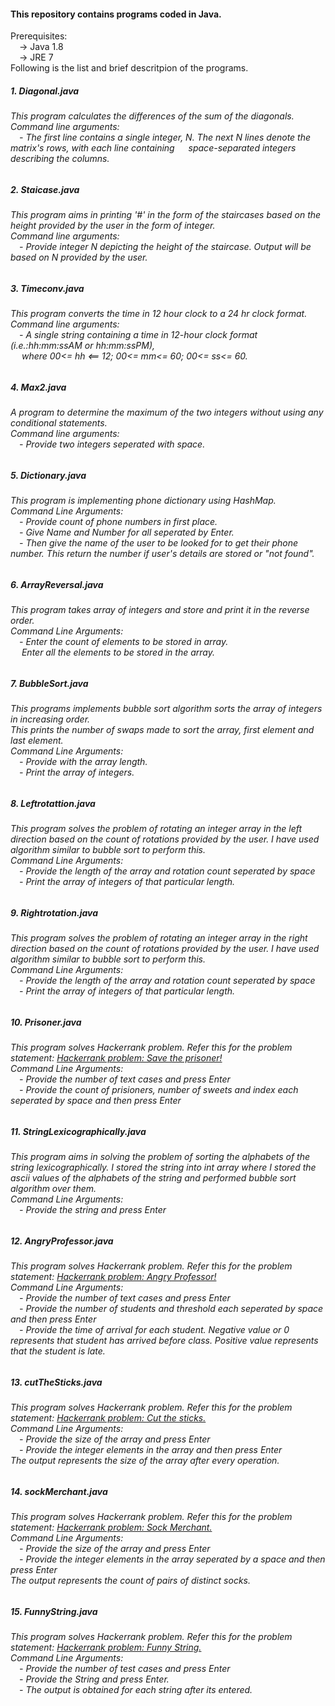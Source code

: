 <html>
<body>
<h4> This repository contains programs coded in Java. <br></h4>
Prerequisites: <br>
&emsp;-> Java 1.8<br>
&emsp;-> JRE 7 <br>
Following is the list and brief descritpion of the programs. <br>
<h5>1. Diagonal.java </h5>
<h6>This program calculates the differences of the sum of the diagonals. <br>
Command line arguments:<br>
&emsp;- The first line contains a single integer, N. The next N lines denote the matrix's rows, with each line containing &emsp; space-separated integers describing the columns.
</h6>
<h5>2. Staicase.java</h5>
<h6> This program aims in printing '#' in the form of the staircases based on the height provided by the user in the form of integer.<br>
Command line arguments: <br>
&emsp;- Provide integer N depicting the height of the staircase. Output will be based on N provided by the user.
</h6>
<h5>3. Timeconv.java</h5>
<h6> This program converts the time in 12 hour clock to a 24 hr clock format.<br>
Command line arguments: <br>
&emsp;- A single string containing a time in 12-hour clock format (i.e.:hh:mm:ssAM or hh:mm:ssPM),<br>&emsp; where 00<= hh <== 12; 00<= mm<= 60; 00<= ss<= 60.
</h6>
<h5>4. Max2.java</h5>
<h6>A program to determine the maximum of the two integers without using any conditional statements.<br>
Command line arguments: <br>
&emsp;- Provide two integers seperated with space.</h6>
<h5>5. Dictionary.java</h5>
<h6>
This program is implementing phone dictionary using HashMap.<br>
Command Line Arguments: <br>
&emsp;- Provide count of phone numbers in first place. <br>
&emsp;- Give Name and Number for all seperated by Enter. <br>
&emsp;- Then give the name of the user to be looked for to get their phone number. This return the number if user's details are stored or "not found".<br>
</h6>
<h5>6. ArrayReversal.java</h5>
<h6>
This program takes array of integers and store and print it in the reverse order. <br>
Command Line Arguments: <br>
&emsp;- Enter the count of elements to be stored in array. <br>
&emsp; Enter all the elements to be stored in the array. <br>
</h6>
<h5>7. BubbleSort.java</h5>
<h6>
This programs implements bubble sort algorithm sorts the array of integers in increasing order.
<br>This prints the number of swaps made to sort the array, first element and last element.<br>
Command Line Arguments:<br>
&emsp;- Provide with the array length.<br>
&emsp;- Print the array of integers.<br>
</h6>

<h5>8. Leftrotattion.java</h5>
<h6>
This program solves the problem of rotating an integer array in the left direction based on the count of rotations provided by the user. I have used algorithm similar to bubble sort to perform this.<br>
Command Line Arguments:<br>
&emsp;- Provide the length of the array and rotation count seperated by space<br>
&emsp;- Print the array of integers of that particular length.<br>
</h6>
<h5>9. Rightrotation.java</h5>
<h6>
This program solves the problem of rotating an integer array in the right direction based on the count of rotations provided by the user. I have used algorithm similar to bubble sort to perform this.<br>
Command Line Arguments:<br>
&emsp;- Provide the length of the array and rotation count seperated by space<br>
&emsp;- Print the array of integers of that particular length.<br>
</h6>

<h5>10. Prisoner.java</h5>
<h6>
This program solves Hackerrank problem. Refer this for the problem statement: <a href = "https://www.hackerrank.com/challenges/save-the-prisoner">Hackerrank problem: Save the prisoner!</a>  <br>
Command Line Arguments:<br>
&emsp;- Provide the number of text cases and press Enter<br>
&emsp;- Provide the count of prisioners, number of sweets and index each seperated by space and then press Enter<br>
</h6>

<h5>11. StringLexicographically.java</h5>
<h6>
This program aims in solving the problem of sorting the alphabets of the string lexicographically. I stored the string into int array where I stored the ascii values of the alphabets of the string and performed bubble sort algorithm over them. <br>
Command Line Arguments:<br>
&emsp;- Provide the string and press Enter<br>
</h6>

<h5>12. AngryProfessor.java</h5>
<h6>
This program solves Hackerrank problem. Refer this for the problem statement: <a href = "https://www.hackerrank.com/challenges/angry-professor">Hackerrank problem: Angry Professor!</a>  <br>
Command Line Arguments:<br>
&emsp;- Provide the number of text cases and press Enter<br>
&emsp;- Provide the number of students and threshold each seperated by space and then press Enter<br>
&emsp;- Provide the time of arrival for each student. Negative value or 0 represents that student has arrived before class. Positive value represents that the student is late.<br>
</h6>

<h5>13. cutTheSticks.java</h5>
<h6>
This program solves Hackerrank problem. Refer this for the problem statement: <a href = "https://www.hackerrank.com/challenges/cut-the-sticks">Hackerrank problem: Cut the sticks.</a>  <br>
Command Line Arguments:<br>
&emsp;- Provide the size of the array and press Enter<br>
&emsp;- Provide the integer elements in the array and then press Enter<br>
The output represents the size of the array after every operation.<br>
</h6>

<h5>14. sockMerchant.java</h5>
<h6>
This program solves Hackerrank problem. Refer this for the problem statement: <a href = "https://www.hackerrank.com/challenges/sock-merchant">Hackerrank problem: Sock Merchant.</a>  <br>
Command Line Arguments:<br>
&emsp;- Provide the size of the array and press Enter<br>
&emsp;- Provide the integer elements in the array seperated by a space and then press Enter<br>
The output represents the count of pairs of distinct socks.<br>
</h6>

<h5>15. FunnyString.java</h5>
<h6>
This program solves Hackerrank problem. Refer this for the problem statement: <a href = "https://www.hackerrank.com/challenges/funny-string">Hackerrank problem: Funny String.</a>  <br>
Command Line Arguments:<br>
&emsp;- Provide the number of test cases and press Enter<br>
&emsp;- Provide the String and press Enter.<br>
&emsp;- The output is obtained for each string after its entered.<br>
</h6>


</body>

</html>
